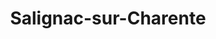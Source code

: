---
title: Salignac-sur-Charente
url: /salignac-sur-charente/
latitude: 45.672
longitude: -0.432
---